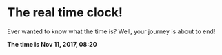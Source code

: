 # The real time clock!

Ever wanted to know what the time is? Well, your journey is about to end!

**The time is Nov 11, 2017, 08:20**